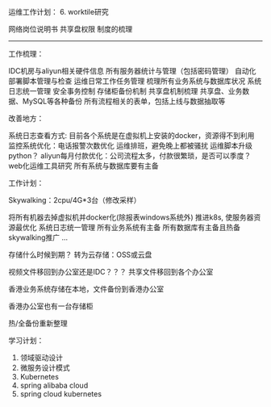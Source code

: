 运维工作计划：
6. worktile研究

网络岗位说明书
共享盘权限
制度的梳理

--------------------------------------------------
工作梳理：

IDC机房与aliyun相关硬件信息
所有服务器统计与管理（包括密码管理）
自动化部署脚本管理与检查
运维日常工作任务管理
梳理所有业务系统与数据库状况
系统日志统一管理
安全事务控制
存储柜备份机制
共享盘机制梳理
共享盘、业务数据、MySQL等各种备份
所有流程相关的表单，包括上线与数据抽取等

改善地方：

系统日志查看方式:
目前各个系统是在虚拟机上安装的docker，资源得不到利用
监控系统优化：电话报警次数优化
运维排班，避免晚上都被骚扰
运维脚本升级python？
aliyun每月付款优化：公司流程太多，付款很繁琐，是否可以季度？
web化运维工具研究
所有系统与数据库要有主备

工作计划：

Skywalking：2cpu/4G*3台（修改采样）

将所有机器去掉虚拟机并docker化(除报表windows系统外)
推进k8s, 使服务器资源最优化
系统日志统一管理
所有业务系统有主备
所有数据库有主备且热备
skywalking推广
...


存储什么时候到期？
转为云存储：OSS或云盘

视频文件移回到办公室还是IDC？？？
共享文件移回到各个办公室

香港业务系统存储在本地，文件备份到香港办公室

香港办公室也有一台存储柜

热/全备份重新整理

学习计划：
1. 领域驱动设计
2. 微服务设计模式
3. Kubernetes
4. spring alibaba cloud
5. spring cloud kubernetes